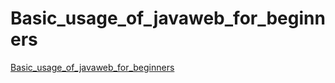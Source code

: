 # Basic_usage_of_javaweb_for_beginners
[Basic_usage_of_javaweb_for_beginners](https://aiwithcloud.com/2022/09/14/basic_usage_of_javaweb_for_beginners/)